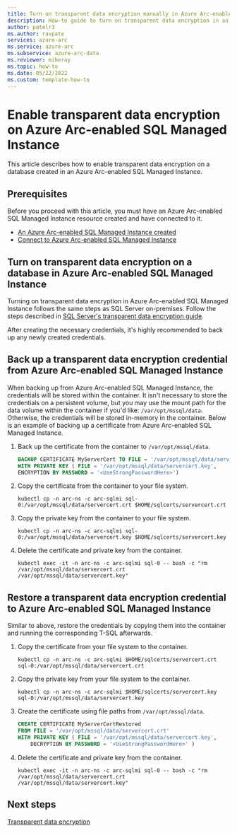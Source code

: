 ```yaml
---
title: Turn on transparent data encryption manually in Azure Arc-enabled SQL Managed Instance
description: How-to guide to turn on transparent data encryption in an Azure Arc-enabled SQL Managed Instance
author: patelr3
ms.author: ravpate
services: azure-arc
ms.service: azure-arc
ms.subservice: azure-arc-data
ms.reviewer: mikeray
ms.topic: how-to
ms.date: 05/22/2022
ms.custom: template-how-to
---
```


# Enable transparent data encryption on Azure Arc-enabled SQL Managed Instance

This article describes how to enable transparent data encryption on a database created in an Azure Arc-enabled SQL Managed Instance.

## Prerequisites

Before you proceed with this article, you must have an Azure Arc-enabled SQL Managed Instance resource created and have connected to it.

- [An Azure Arc-enabled SQL Managed Instance created](./create-sql-managed-instance.md)
- [Connect to Azure Arc-enabled SQL Managed Instance](./connect-managed-instance.md)

## Turn on transparent data encryption on a database in Azure Arc-enabled SQL Managed Instance

Turning on transparent data encryption in Azure Arc-enabled SQL Managed Instance follows the same steps as SQL Server on-premises. Follow the steps described in [SQL Server's transparent data encryption guide](/sql/relational-databases/security/encryption/transparent-data-encryption#enable-tde).

After creating the necessary credentials, it's highly recommended to back up any newly created credentials.

## Back up a transparent data encryption credential from Azure Arc-enabled SQL Managed Instance

When backing up from Azure Arc-enabled SQL Managed Instance, the credentials will be stored within the container. It isn't necessary to store the credentials on a persistent volume, but you may use the mount path for the data volume within the container if you'd like: `/var/opt/mssql/data`. Otherwise, the credentials will be stored in-memory in the container.  Below is an example of backing up a certificate from Azure Arc-enabled SQL Managed Instance.

1. Back up the certificate from the container to `/var/opt/mssql/data`.

   ```sql
   BACKUP CERTIFICATE MyServerCert TO FILE = '/var/opt/mssql/data/servercert.crt'
   WITH PRIVATE KEY ( FILE = '/var/opt/mssql/data/servercert.key',
   ENCRYPTION BY PASSWORD = '<UseStrongPasswordHere>')
   ```

2. Copy the certificate from the container to your file system.

   ```console
   kubectl cp -n arc-ns -c arc-sqlmi sql-0:/var/opt/mssql/data/servercert.crt $HOME/sqlcerts/servercert.crt
   ```

3. Copy the private key from the container to your file system.

   ```console
   kubectl cp -n arc-ns -c arc-sqlmi sql-0:/var/opt/mssql/data/servercert.key $HOME/sqlcerts/servercert.key
   ```

4. Delete the certificate and private key from the container.

   ```console
   kubectl exec -it -n arc-ns -c arc-sqlmi sql-0 -- bash -c "rm /var/opt/mssql/data/servercert.crt /var/opt/mssql/data/servercert.key"
   ```

## Restore a transparent data encryption credential to Azure Arc-enabled SQL Managed Instance

Similar to above, restore the credentials by copying them into the container and running the corresponding T-SQL afterwards.

1. Copy the certificate from your file system to the container.

   ```console
   kubectl cp -n arc-ns -c arc-sqlmi $HOME/sqlcerts/servercert.crt sql-0:/var/opt/mssql/data/servercert.crt
   ```

2. Copy the private key from your file system to the container.

   ```console
   kubectl cp -n arc-ns -c arc-sqlmi $HOME/sqlcerts/servercert.key sql-0:/var/opt/mssql/data/servercert.key
   ```

3. Create the certificate using file paths from `/var/opt/mssql/data`.

   ```sql
   CREATE CERTIFICATE MyServerCertRestored
   FROM FILE = '/var/opt/mssql/data/servercert.crt'
   WITH PRIVATE KEY ( FILE = '/var/opt/mssql/data/servercert.key',
       DECRYPTION BY PASSWORD = '<UseStrongPasswordHere>' )
   ```

4. Delete the certificate and private key from the container.

   ```console
   kubectl exec -it -n arc-ns -c arc-sqlmi sql-0 -- bash -c "rm /var/opt/mssql/data/servercert.crt /var/opt/mssql/data/servercert.key"
   ```
## Next steps

[Transparent data encryption](/sql/relational-databases/security/encryption/transparent-data-encryption)
